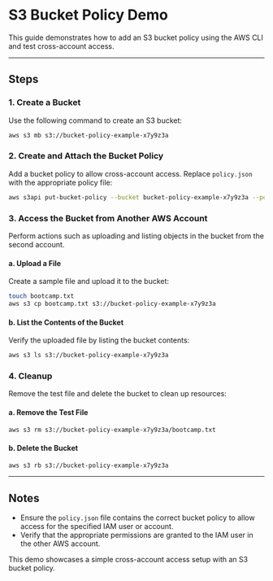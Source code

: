 
# S3 Bucket Policy Demo

This guide demonstrates how to add an S3 bucket policy using the AWS CLI and test cross-account access.

---

## Steps

### 1. Create a Bucket
Use the following command to create an S3 bucket:

```bash
aws s3 mb s3://bucket-policy-example-x7y9z3a
```

### 2. Create and Attach the Bucket Policy
Add a bucket policy to allow cross-account access. Replace `policy.json` with the appropriate policy file:

```bash
aws s3api put-bucket-policy --bucket bucket-policy-example-x7y9z3a --policy file://policy.json
```

### 3. Access the Bucket from Another AWS Account
Perform actions such as uploading and listing objects in the bucket from the second account.

#### a. Upload a File
Create a sample file and upload it to the bucket:

```bash
touch bootcamp.txt
aws s3 cp bootcamp.txt s3://bucket-policy-example-x7y9z3a
```

#### b. List the Contents of the Bucket
Verify the uploaded file by listing the bucket contents:

```bash
aws s3 ls s3://bucket-policy-example-x7y9z3a
```

### 4. Cleanup
Remove the test file and delete the bucket to clean up resources:

#### a. Remove the Test File
```bash
aws s3 rm s3://bucket-policy-example-x7y9z3a/bootcamp.txt
```

#### b. Delete the Bucket
```bash
aws s3 rb s3://bucket-policy-example-x7y9z3a
```

---

## Notes
- Ensure the `policy.json` file contains the correct bucket policy to allow access for the specified IAM user or account.
- Verify that the appropriate permissions are granted to the IAM user in the other AWS account.

This demo showcases a simple cross-account access setup with an S3 bucket policy.
